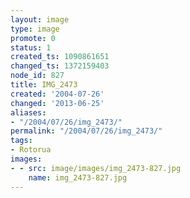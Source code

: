 ```yaml
---
layout: image
type: image
promote: 0
status: 1
created_ts: 1090861651
changed_ts: 1372159403
node_id: 827
title: IMG_2473
created: '2004-07-26'
changed: '2013-06-25'
aliases:
- "/2004/07/26/img_2473/"
permalink: "/2004/07/26/img_2473/"
tags:
- Rotorua
images:
- - src: image/images/img_2473-827.jpg
    name: img_2473-827.jpg
---
```



